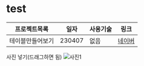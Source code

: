 # test
 

프로젝트목록|일자|사용기술|링크
------------|---|--------|----
테이블만들어보기|230407|없음|[네이버](https://www.naver.com)


사진 넣기(드래그하면 됨)
![사진1](https://user-images.githubusercontent.com/124117010/230517908-8e0b588c-0d17-4d1d-9052-bae14656e17c.JPG)
